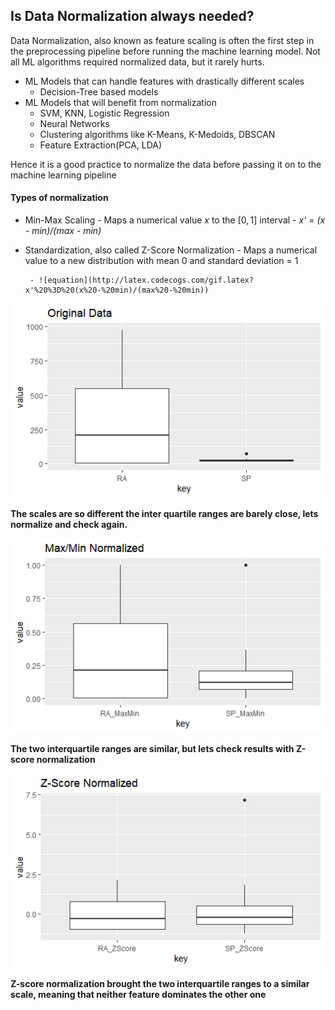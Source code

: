 Is **Data Normalization** always needed?
----------------------------------------

Data Normalization, also known as feature scaling is often the first
step in the preprocessing pipeline before running the machine learning
model. Not all ML algorithms required normalized data, but it rarely
hurts.

-   ML Models that can handle features with drastically different scales
    -   Decision-Tree based models
-   ML Models that will benefit from normalization
    -   SVM, KNN, Logistic Regression
    -   Neural Networks
    -   Clustering algorithms like K-Means, K-Medoids, DBSCAN
    -   Feature Extraction(PCA, LDA)

Hence it is a good practice to normalize the data before passing it on
to the machine learning pipeline

#### Types of normalization

 - Min-Max Scaling - Maps a numerical value *x* to the \[0, 1\] interval 
        - *x' = (x - min)/(max - min)*

 - Standardization, also called Z-Score Normalization - Maps a numerical value to a new distribution with mean 0 and standard deviation = 1 

        - ![equation](http://latex.codecogs.com/gif.latex?x'%20%3D%20(x%20-%20min)/(max%20-%20min))

![Original Sample Data](/images/04_data_normalization_001.png)

**The scales are so different the inter quartile ranges are barely
close, lets normalize and check again.**

![Min-Max Normalized](/images/04_data_normalization_002.png)

**The two interquartile ranges are similar, but lets check results with
Z-score normalization**

![Z-Score Normalized](/images/04_data_normalization_003.png)

**Z-score normalization brought the two interquartile ranges to a
similar scale, meaning that neither feature dominates the other one**

